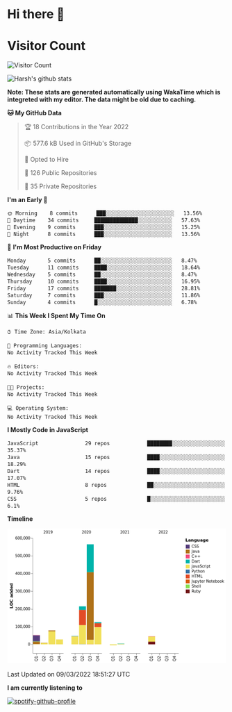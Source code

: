 # Hi there 👋 

# Visitor Count
![Visitor Count](https://profile-counter.glitch.me/harsh2201/count.svg)

![Harsh's github stats](https://github-readme-stats.vercel.app/api?username=harsh2201&show_icons=true&theme=radical)

**Note: These stats are generated automatically using WakaTime which is integreted with my editor. The data might be old due to caching.**

<!--START_SECTION:waka-->
**🐱 My GitHub Data** 

> 🏆 18 Contributions in the Year 2022
 > 
> 📦 577.6 kB Used in GitHub's Storage 
 > 
> 💼 Opted to Hire
 > 
> 📜 126 Public Repositories 
 > 
> 🔑 35 Private Repositories  
 > 
**I'm an Early 🐤** 

```text
🌞 Morning    8 commits      ███░░░░░░░░░░░░░░░░░░░░░░   13.56% 
🌆 Daytime    34 commits     ██████████████░░░░░░░░░░░   57.63% 
🌃 Evening    9 commits      ███░░░░░░░░░░░░░░░░░░░░░░   15.25% 
🌙 Night      8 commits      ███░░░░░░░░░░░░░░░░░░░░░░   13.56%

```
📅 **I'm Most Productive on Friday** 

```text
Monday       5 commits      ██░░░░░░░░░░░░░░░░░░░░░░░   8.47% 
Tuesday      11 commits     ████░░░░░░░░░░░░░░░░░░░░░   18.64% 
Wednesday    5 commits      ██░░░░░░░░░░░░░░░░░░░░░░░   8.47% 
Thursday     10 commits     ████░░░░░░░░░░░░░░░░░░░░░   16.95% 
Friday       17 commits     ███████░░░░░░░░░░░░░░░░░░   28.81% 
Saturday     7 commits      ███░░░░░░░░░░░░░░░░░░░░░░   11.86% 
Sunday       4 commits      █░░░░░░░░░░░░░░░░░░░░░░░░   6.78%

```


📊 **This Week I Spent My Time On** 

```text
⌚︎ Time Zone: Asia/Kolkata

💬 Programming Languages: 
No Activity Tracked This Week

🔥 Editors: 
No Activity Tracked This Week

🐱‍💻 Projects: 
No Activity Tracked This Week

💻 Operating System: 
No Activity Tracked This Week

```

**I Mostly Code in JavaScript** 

```text
JavaScript               29 repos            ████████░░░░░░░░░░░░░░░░░   35.37% 
Java                     15 repos            ████░░░░░░░░░░░░░░░░░░░░░   18.29% 
Dart                     14 repos            ████░░░░░░░░░░░░░░░░░░░░░   17.07% 
HTML                     8 repos             ██░░░░░░░░░░░░░░░░░░░░░░░   9.76% 
CSS                      5 repos             █░░░░░░░░░░░░░░░░░░░░░░░░   6.1%

```


**Timeline**

![Chart not found](https://raw.githubusercontent.com/harsh2201/harsh2201/master/charts/bar_graph.png) 


 Last Updated on 09/03/2022 18:51:27 UTC
<!--END_SECTION:waka-->


**I am currently listening to**

[![spotify-github-profile](https://spotify-github-profile.vercel.app/api/view?uid=0zd53poz5lu9da8yk1wq8bpss&cover_image=true)](https://spotify-github-profile.vercel.app/api/view?uid=0zd53poz5lu9da8yk1wq8bpss&redirect=true) 

